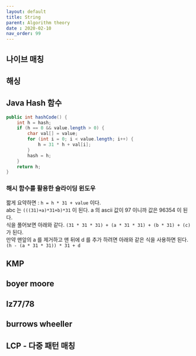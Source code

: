 ```yaml
---
layout: default
title: String
parent: Algorithm theory
date : 2020-02-10
nav_order: 99
---
```


## 나이브 매칭

## 해싱

## Java Hash 함수

```java
public int hashCode() {
    int h = hash;
    if (h == 0 && value.length > 0) {
        char val[] = value;
        for (int i = 0; i < value.length; i++) {
            h = 31 * h + val[i];
        }
        hash = h;
    }
    return h;
}
```

### 해시 함수를 활용한 슬라이딩 윈도우

짧게 요약하면 : `h = h * 31 + value` 이다.  
abc 는 `(((31)+a)*31+b)*31` 이 된다.  a 의 ascii 값이 97 이니까 값은 96354 이 된다.  
식을 풀어보면 아래와 같다. `(31 * 31 * 31) + (a * 31 * 31) + (b * 31) + (c)` 가 된다.  
만약 맨앞의 a 를 제거하고 맨 뒤에 d 를 추가 하려면 아래와 같은 식을 사용하면 된다. `(h - (a * 31 * 31)) * 31 + d`

## KMP

## boyer moore

## lz77/78

## burrows wheeller

## LCP - 다중 패턴 매칭


